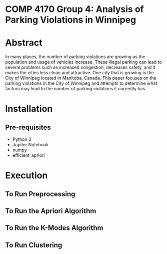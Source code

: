 # COMP 4170 Group 4: Analysis of Parking Violations in Winnipeg 

# Abstract

In many places, the number of parking violations are growing as the population and usage of vehicles increase. These illegal parking can lead to several problems such as increased congestion, decreases safety, and it makes the cities less clean and attractive. One city that is growing is the City of Winnipeg located in Manitoba, Canada. This paper focuses on the parking violations in the City of Winnipeg and attempts to determine what factors may lead to the number of parking violations it currently has.


# Installation

## Pre-requisites
- Python 3
- Jupiter Notebook
- numpy
- efficient_apriori

# Execution

## To Run Preprocessing

## To Run the Apriori Algorithm

## To Run the K-Modes Algorithm

## To Run Clustering




